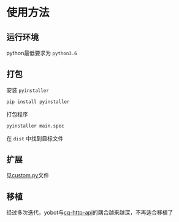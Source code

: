# 使用方法

## 运行环境

python最低要求为 `python3.6`

## 打包

安装 `pyinstaller`

```sh
pip install pyinstaller
```

打包程序

```sh
pyinstaller main.spec
```

在 `dist` 中找到目标文件

## 扩展

见[custom.py](./ybplugins/custom.py)文件

## 移植

经过多次迭代，yobot与[cq-http-api](https://github.com/richardchien/coolq-http-api/)的耦合越来越深，不再适合移植了
